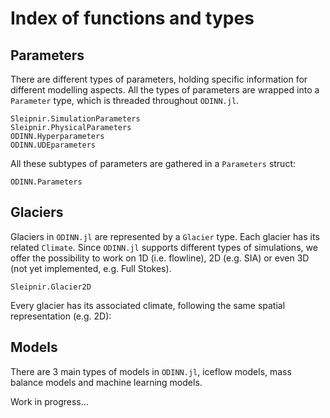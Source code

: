 # Index of functions and types

## Parameters

There are different types of parameters, holding specific information for different modelling aspects. All the types of parameters are wrapped into a `Parameter` type, which is threaded throughout `ODINN.jl`. 

```@docs
Sleipnir.SimulationParameters
Sleipnir.PhysicalParameters
ODINN.Hyperparameters
ODINN.UDEparameters
```

All these subtypes of parameters are gathered in a `Parameters` struct:

```@docs
ODINN.Parameters
```

## Glaciers

Glaciers in `ODINN.jl` are represented by a `Glacier` type. Each glacier has its related `Climate`. Since `ODINN.jl` supports different types of simulations, we offer the possibility to work on 1D (i.e. flowline), 2D (e.g. SIA) or even 3D (not yet implemented, e.g. Full Stokes).

```@docs
Sleipnir.Glacier2D
```

Every glacier has its associated climate, following the same spatial representation (e.g. 2D):

<!-- ```@docs
Sleipnir.Climate2D
``` -->

## Models

There are 3 main types of models in `ODINN.jl`, iceflow models, mass balance models and machine learning models. 

Work in progress...